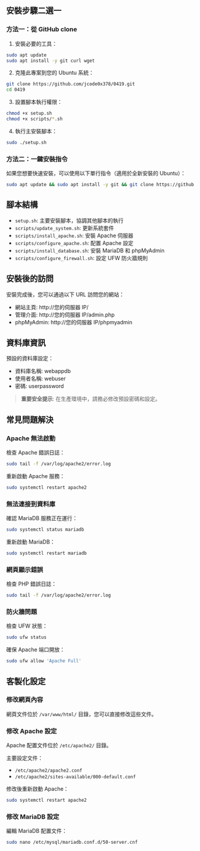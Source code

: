 ## 安裝步驟二選一

### 方法一：從 GitHub clone

1. 安裝必要的工具：

```bash
sudo apt update
sudo apt install -y git curl wget
```

2. 克隆此專案到您的 Ubuntu 系統：

```bash
git clone https://github.com/jcode0x378/0419.git
cd 0419
```

3. 設置腳本執行權限：

```bash
chmod +x setup.sh
chmod +x scripts/*.sh
```

4. 執行主安裝腳本：

```bash
sudo ./setup.sh
```

### 方法二：一鍵安裝指令

如果您想要快速安裝，可以使用以下單行指令（適用於全新安裝的 Ubuntu）：

```bash
sudo apt update && sudo apt install -y git && git clone https://github.com/jcode0x378/0419.git && cd 0419 && chmod +x setup.sh scripts/*.sh && sudo ./setup.sh
```

## 腳本結構

- `setup.sh`: 主要安裝腳本，協調其他腳本的執行
- `scripts/update_system.sh`: 更新系統套件
- `scripts/install_apache.sh`: 安裝 Apache 伺服器
- `scripts/configure_apache.sh`: 配置 Apache 設定
- `scripts/install_database.sh`: 安裝 MariaDB 和 phpMyAdmin
- `scripts/configure_firewall.sh`: 設定 UFW 防火牆規則

## 安裝後的訪問

安裝完成後，您可以通過以下 URL 訪問您的網站：

- 網站主頁: http://您的伺服器 IP/
- 管理介面: http://您的伺服器 IP/admin.php
- phpMyAdmin: http://您的伺服器 IP/phpmyadmin

## 資料庫資訊

預設的資料庫設定：

- 資料庫名稱: webappdb
- 使用者名稱: webuser
- 密碼: userpassword

> **重要安全提示**: 在生產環境中，請務必修改預設密碼和設定。

## 常見問題解決

### Apache 無法啟動

檢查 Apache 錯誤日誌：

```bash
sudo tail -f /var/log/apache2/error.log
```

重新啟動 Apache 服務：

```bash
sudo systemctl restart apache2
```

### 無法連接到資料庫

確認 MariaDB 服務正在運行：

```bash
sudo systemctl status mariadb
```

重新啟動 MariaDB：

```bash
sudo systemctl restart mariadb
```

### 網頁顯示錯誤

檢查 PHP 錯誤日誌：

```bash
sudo tail -f /var/log/apache2/error.log
```

### 防火牆問題

檢查 UFW 狀態：

```bash
sudo ufw status
```

確保 Apache 端口開放：

```bash
sudo ufw allow 'Apache Full'
```

## 客製化設定

### 修改網頁內容

網頁文件位於 `/var/www/html/` 目錄，您可以直接修改這些文件。

### 修改 Apache 設定

Apache 配置文件位於 `/etc/apache2/` 目錄。

主要設定文件：

- `/etc/apache2/apache2.conf`
- `/etc/apache2/sites-available/000-default.conf`

修改後重新啟動 Apache：

```bash
sudo systemctl restart apache2
```

### 修改 MariaDB 設定

編輯 MariaDB 配置文件：

```bash
sudo nano /etc/mysql/mariadb.conf.d/50-server.cnf
```
